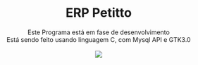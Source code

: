 <div align="center">
<h1>ERP Petitto</h1>
Este Programa está em fase de desenvolvimento<br>
Está sendo feito usando linguagem C, com Mysql API e GTK3.0<br>
<br>
<img src="https://raw.githubusercontent.com/Calistu/petitto/master/data/print.png">
</div>
